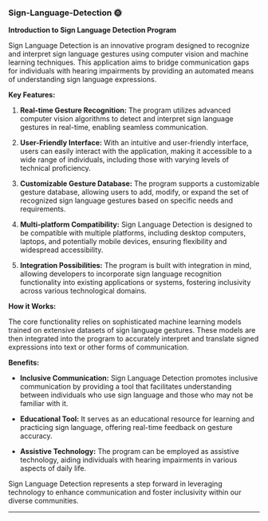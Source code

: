 ### Sign-Language-Detection 🌞
**Introduction to Sign Language Detection Program**

Sign Language Detection is an innovative program designed to recognize and interpret sign language gestures using computer vision and machine learning techniques. This application aims to bridge communication gaps for individuals with hearing impairments by providing an automated means of understanding sign language expressions.

**Key Features:**

1. **Real-time Gesture Recognition:** The program utilizes advanced computer vision algorithms to detect and interpret sign language gestures in real-time, enabling seamless communication.

2. **User-Friendly Interface:** With an intuitive and user-friendly interface, users can easily interact with the application, making it accessible to a wide range of individuals, including those with varying levels of technical proficiency.

3. **Customizable Gesture Database:** The program supports a customizable gesture database, allowing users to add, modify, or expand the set of recognized sign language gestures based on specific needs and requirements.

4. **Multi-platform Compatibility:** Sign Language Detection is designed to be compatible with multiple platforms, including desktop computers, laptops, and potentially mobile devices, ensuring flexibility and widespread accessibility.

5. **Integration Possibilities:** The program is built with integration in mind, allowing developers to incorporate sign language recognition functionality into existing applications or systems, fostering inclusivity across various technological domains.

**How it Works:**

The core functionality relies on sophisticated machine learning models trained on extensive datasets of sign language gestures. These models are then integrated into the program to accurately interpret and translate signed expressions into text or other forms of communication.

**Benefits:**

- **Inclusive Communication:** Sign Language Detection promotes inclusive communication by providing a tool that facilitates understanding between individuals who use sign language and those who may not be familiar with it.

- **Educational Tool:** It serves as an educational resource for learning and practicing sign language, offering real-time feedback on gesture accuracy.

- **Assistive Technology:** The program can be employed as assistive technology, aiding individuals with hearing impairments in various aspects of daily life.

Sign Language Detection represents a step forward in leveraging technology to enhance communication and foster inclusivity within our diverse communities.

---
